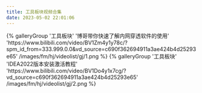 ```yaml
---
title: 工具板块视频合集
date: 2023-05-02 22:01:06
---
```

<div class="gallery-group-main">
{% galleryGroup '工具板块' '博哥带你快速了解内网穿透软件的使用' 'https://www.bilibili.com/video/BV1Zm4y1y78c/?spm_id_from=333.999.0.0&vd_source=c690f362694911a3ae424b4d25293e65' /images/fm/hj/videolist/gj/1.png %}
{% galleryGroup '工具板块' 'IDEA2022版本安装激活教程' 'https://www.bilibili.com/video/BV1Do4y1x7cg/?vd_source=c690f362694911a3ae424b4d25293e65' /images/fm/hj/videolist/gj/2.png %}
</div>


